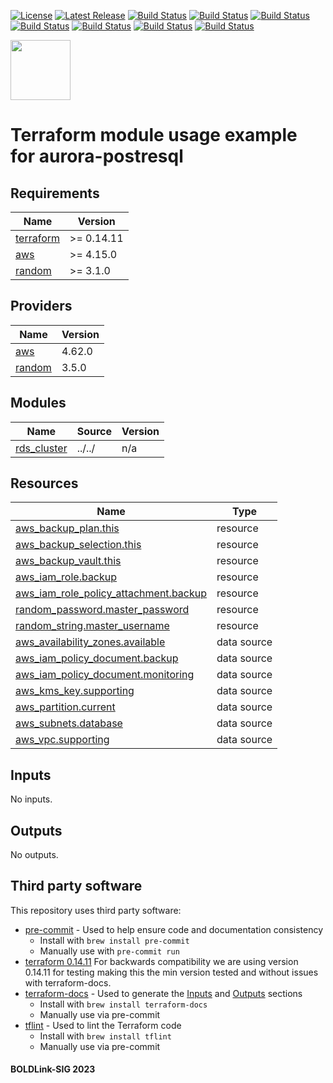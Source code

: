 [![License](https://img.shields.io/badge/License-Apache-blue.svg)](https://github.com/boldlink/terraform-aws-rds-aurora/blob/main/LICENSE)
[![Latest Release](https://img.shields.io/github/release/boldlink/terraform-aws-rds-aurora.svg)](https://github.com/boldlink/terraform-aws-rds-aurora/releases/latest)
[![Build Status](https://github.com/boldlink/terraform-aws-rds-aurora/actions/workflows/update.yaml/badge.svg)](https://github.com/boldlink/terraform-aws-rds-aurora/actions)
[![Build Status](https://github.com/boldlink/terraform-aws-rds-aurora/actions/workflows/release.yaml/badge.svg)](https://github.com/boldlink/terraform-aws-rds-aurora/actions)
[![Build Status](https://github.com/boldlink/terraform-aws-rds-aurora/actions/workflows/pre-commit.yaml/badge.svg)](https://github.com/boldlink/terraform-aws-rds-aurora/actions)
[![Build Status](https://github.com/boldlink/terraform-aws-rds-aurora/actions/workflows/pr-labeler.yaml/badge.svg)](https://github.com/boldlink/terraform-aws-rds-aurora/actions)
[![Build Status](https://github.com/boldlink/terraform-aws-rds-aurora/actions/workflows/module-examples-tests.yaml/badge.svg)](https://github.com/boldlink/terraform-aws-rds-aurora/actions)
[![Build Status](https://github.com/boldlink/terraform-aws-rds-aurora/actions/workflows/checkov.yaml/badge.svg)](https://github.com/boldlink/terraform-aws-rds-aurora/actions)
[![Build Status](https://github.com/boldlink/terraform-aws-rds-aurora/actions/workflows/auto-badge.yaml/badge.svg)](https://github.com/boldlink/terraform-aws-rds-aurora/actions)

[<img src="https://avatars.githubusercontent.com/u/25388280?s=200&v=4" width="96"/>](https://boldlink.io)

# Terraform module usage example for aurora-postresql

<!-- BEGINNING OF PRE-COMMIT-TERRAFORM DOCS HOOK -->
## Requirements

| Name | Version |
|------|---------|
| <a name="requirement_terraform"></a> [terraform](#requirement\_terraform) | >= 0.14.11 |
| <a name="requirement_aws"></a> [aws](#requirement\_aws) | >= 4.15.0 |
| <a name="requirement_random"></a> [random](#requirement\_random) | >= 3.1.0 |

## Providers

| Name | Version |
|------|---------|
| <a name="provider_aws"></a> [aws](#provider\_aws) | 4.62.0 |
| <a name="provider_random"></a> [random](#provider\_random) | 3.5.0 |

## Modules

| Name | Source | Version |
|------|--------|---------|
| <a name="module_rds_cluster"></a> [rds\_cluster](#module\_rds\_cluster) | ../../ | n/a |

## Resources

| Name | Type |
|------|------|
| [aws_backup_plan.this](https://registry.terraform.io/providers/hashicorp/aws/latest/docs/resources/backup_plan) | resource |
| [aws_backup_selection.this](https://registry.terraform.io/providers/hashicorp/aws/latest/docs/resources/backup_selection) | resource |
| [aws_backup_vault.this](https://registry.terraform.io/providers/hashicorp/aws/latest/docs/resources/backup_vault) | resource |
| [aws_iam_role.backup](https://registry.terraform.io/providers/hashicorp/aws/latest/docs/resources/iam_role) | resource |
| [aws_iam_role_policy_attachment.backup](https://registry.terraform.io/providers/hashicorp/aws/latest/docs/resources/iam_role_policy_attachment) | resource |
| [random_password.master_password](https://registry.terraform.io/providers/hashicorp/random/latest/docs/resources/password) | resource |
| [random_string.master_username](https://registry.terraform.io/providers/hashicorp/random/latest/docs/resources/string) | resource |
| [aws_availability_zones.available](https://registry.terraform.io/providers/hashicorp/aws/latest/docs/data-sources/availability_zones) | data source |
| [aws_iam_policy_document.backup](https://registry.terraform.io/providers/hashicorp/aws/latest/docs/data-sources/iam_policy_document) | data source |
| [aws_iam_policy_document.monitoring](https://registry.terraform.io/providers/hashicorp/aws/latest/docs/data-sources/iam_policy_document) | data source |
| [aws_kms_key.supporting](https://registry.terraform.io/providers/hashicorp/aws/latest/docs/data-sources/kms_key) | data source |
| [aws_partition.current](https://registry.terraform.io/providers/hashicorp/aws/latest/docs/data-sources/partition) | data source |
| [aws_subnets.database](https://registry.terraform.io/providers/hashicorp/aws/latest/docs/data-sources/subnets) | data source |
| [aws_vpc.supporting](https://registry.terraform.io/providers/hashicorp/aws/latest/docs/data-sources/vpc) | data source |

## Inputs

No inputs.

## Outputs

No outputs.
<!-- END OF PRE-COMMIT-TERRAFORM DOCS HOOK -->

## Third party software
This repository uses third party software:
* [pre-commit](https://pre-commit.com/) - Used to help ensure code and documentation consistency
  * Install with `brew install pre-commit`
  * Manually use with `pre-commit run`
* [terraform 0.14.11](https://releases.hashicorp.com/terraform/0.14.11/) For backwards compatibility we are using version 0.14.11 for testing making this the min version tested and without issues with terraform-docs.
* [terraform-docs](https://github.com/segmentio/terraform-docs) - Used to generate the [Inputs](#Inputs) and [Outputs](#Outputs) sections
  * Install with `brew install terraform-docs`
  * Manually use via pre-commit
* [tflint](https://github.com/terraform-linters/tflint) - Used to lint the Terraform code
  * Install with `brew install tflint`
  * Manually use via pre-commit

#### BOLDLink-SIG 2023

